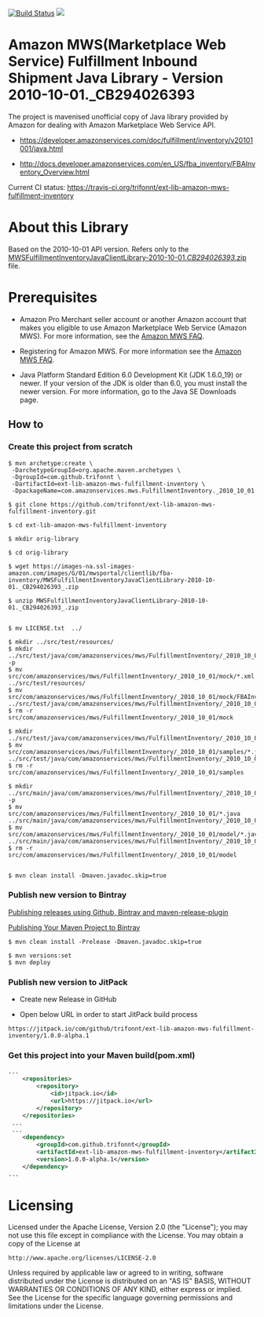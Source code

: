 [![Build Status](https://travis-ci.org/trifonnt/ext-lib-amazon-mws-fulfillment-inventory.png?branch=master)](https://travis-ci.org/trifonnt/ext-lib-amazon-mws-fulfillment-inventory)
[![](https://jitpack.io/v/trifonnt/ext-lib-amazon-mws-fulfillment-inventory.svg)](https://jitpack.io/#trifonnt/ext-lib-amazon-mws-fulfillment-inventory)


Amazon MWS(Marketplace Web Service) Fulfillment Inbound Shipment Java Library - Version 2010-10-01._CB294026393
=============================================================================== 
The project is mavenised unofficial copy of Java library provided by Amazon for dealing with Amazon Marketplace Web Service API.

 - https://developer.amazonservices.com/doc/fulfillment/inventory/v20101001/java.html

 - http://docs.developer.amazonservices.com/en_US/fba_inventory/FBAInventory_Overview.html
 
Current CI status: https://travis-ci.org/trifonnt/ext-lib-amazon-mws-fulfillment-inventory


About this Library
=============================================================================== 

Based on the 2010-10-01 API version.
Refers only to the [MWSFulfillmentInventoryJavaClientLibrary-2010-10-01._CB294026393_.zip](https://images-na.ssl-images-amazon.com/images/G/01/mwsportal/clientlib/fba-inventory/MWSFulfillmentInventoryJavaClientLibrary-2010-10-01._CB294026393_.zip) file.


Prerequisites
=============================================================================== 

- Amazon Pro Merchant seller account or another Amazon account that makes you eligible to use Amazon Marketplace Web Service (Amazon MWS). For more information, see the [Amazon MWS FAQ](https://developer.amazonservices.com/gp/mws/faq.html).

- Registering for Amazon MWS. For more information see the [Amazon MWS FAQ](https://developer.amazonservices.com/gp/mws/faq.html).

- Java Platform Standard Edition 6.0 Development Kit (JDK 1.6.0_19) or newer. If your version of the JDK is older than 6.0, you must install the newer version. For more information, go to the Java SE Downloads page. 


## How to

### Create this project from scratch
```shell
$ mvn archetype:create \
 -DarchetypeGroupId=org.apache.maven.archetypes \
 -DgroupId=com.github.trifonnt \
 -DartifactId=ext-lib-amazon-mws-fulfillment-inventory \
 -DpackageName=com.amazonservices.mws.FulfillmentInventory._2010_10_01
```

```shell
$ git clone https://github.com/trifonnt/ext-lib-amazon-mws-fulfillment-inventory.git

$ cd ext-lib-amazon-mws-fulfillment-inventory

$ mkdir orig-library

$ cd orig-library

$ wget https://images-na.ssl-images-amazon.com/images/G/01/mwsportal/clientlib/fba-inventory/MWSFulfillmentInventoryJavaClientLibrary-2010-10-01._CB294026393_.zip

$ unzip MWSFulfillmentInventoryJavaClientLibrary-2010-10-01._CB294026393_.zip


$ mv LICENSE.txt  ../

$ mkdir ../src/test/resources/
$ mkdir ../src/test/java/com/amazonservices/mws/FulfillmentInventory/_2010_10_01/mock/ -p
$ mv src/com/amazonservices/mws/FulfillmentInventory/_2010_10_01/mock/*.xml ../src/test/resources/
$ mv src/com/amazonservices/mws/FulfillmentInventory/_2010_10_01/mock/FBAInventoryServiceMWSMock.java ../src/test/java/com/amazonservices/mws/FulfillmentInventory/_2010_10_01/mock/
$ rm -r src/com/amazonservices/mws/FulfillmentInventory/_2010_10_01/mock

$ mkdir ../src/test/java/com/amazonservices/mws/FulfillmentInventory/_2010_10_01/samples/
$ mv src/com/amazonservices/mws/FulfillmentInventory/_2010_10_01/samples/*.java ../src/test/java/com/amazonservices/mws/FulfillmentInventory/_2010_10_01/samples/
$ rm -r src/com/amazonservices/mws/FulfillmentInventory/_2010_10_01/samples

$ mkdir ../src/main/java/com/amazonservices/mws/FulfillmentInventory/_2010_10_01/model/ -p
$ mv src/com/amazonservices/mws/FulfillmentInventory/_2010_10_01/*.java ../src/main/java/com/amazonservices/mws/FulfillmentInventory/_2010_10_01/
$ mv src/com/amazonservices/mws/FulfillmentInventory/_2010_10_01/model/*.java ../src/main/java/com/amazonservices/mws/FulfillmentInventory/_2010_10_01/model
$ rm -r src/com/amazonservices/mws/FulfillmentInventory/_2010_10_01/model


$ mvn clean install -Dmaven.javadoc.skip=true
```

### Publish new version to Bintray

 [Publishing releases using Github, Bintray and maven-release-plugin](http://veithen.github.io/2013/05/26/github-bintray-maven-release-plugin.html)

 [Publishing Your Maven Project to Bintray](https://blog.bintray.com/2015/09/17/publishing-your-maven-project-to-bintray/)

```shell
$ mvn clean install -Prelease -Dmaven.javadoc.skip=true

$ mvn versions:set
$ mvn deploy
```

### Publish new version to JitPack
 - Create new Release in GitHub

 - Open below URL in order to start JitPack build process

```shell
https://jitpack.io/com/github/trifonnt/ext-lib-amazon-mws-fulfillment-inventory/1.0.0-alpha.1
```

### Get this project into your Maven build(pom.xml)
```xml
...
	<repositories>
		<repository>
		    <id>jitpack.io</id>
		    <url>https://jitpack.io</url>
		</repository>
	</repositories>
 ...
 ...
 	<dependency>
	    <groupId>com.github.trifonnt</groupId>
	    <artifactId>ext-lib-amazon-mws-fulfillment-inventory</artifactId>
	    <version>1.0.0-alpha.1</version>
	</dependency>
...
```

Licensing
=============================================================================== 

Licensed under the Apache License, Version 2.0 (the "License");
you may not use this file except in compliance with the License.
You may obtain a copy of the License at

    http://www.apache.org/licenses/LICENSE-2.0

Unless required by applicable law or agreed to in writing, software
distributed under the License is distributed on an "AS IS" BASIS,
WITHOUT WARRANTIES OR CONDITIONS OF ANY KIND, either express or implied.
See the License for the specific language governing permissions and
limitations under the License.
